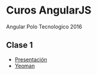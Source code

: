 # Curos AngularJS
Angular Polo Tecnologico 2016

## Clase 1

- [Presentación](http://cortezcristian.com/angular-talk/#/)
- [Yeoman](http://cortezcristian.com/talks/nodejs-goodies/#/13)
